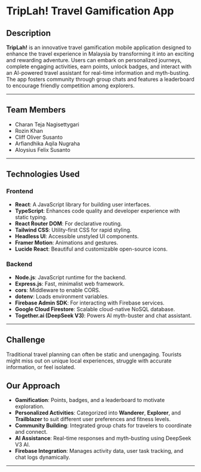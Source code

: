 # TripLah! Travel Gamification App

## Description

**TripLah!** is an innovative travel gamification mobile application designed to enhance the travel experience in Malaysia by transforming it into an exciting and rewarding adventure. Users can embark on personalized journeys, complete engaging activities, earn points, unlock badges, and interact with an AI-powered travel assistant for real-time information and myth-busting. The app fosters community through group chats and features a leaderboard to encourage friendly competition among explorers.

---

## Team Members

- Charan Teja Nagisettygari  
- Rozin Khan  
- Cliff Oliver Susanto  
- Arfiandhika Aqila Nugraha  
- Aloysius Felix Susanto  

---

## Technologies Used

### Frontend

- **React**: A JavaScript library for building user interfaces.
- **TypeScript**: Enhances code quality and developer experience with static typing.
- **React Router DOM**: For declarative routing.
- **Tailwind CSS**: Utility-first CSS for rapid styling.
- **Headless UI**: Accessible unstyled UI components.
- **Framer Motion**: Animations and gestures.
- **Lucide React**: Beautiful and customizable open-source icons.

### Backend

- **Node.js**: JavaScript runtime for the backend.
- **Express.js**: Fast, minimalist web framework.
- **cors**: Middleware to enable CORS.
- **dotenv**: Loads environment variables.
- **Firebase Admin SDK**: For interacting with Firebase services.
- **Google Cloud Firestore**: Scalable cloud-native NoSQL database.
- **Together.ai (DeepSeek V3)**: Powers AI myth-buster and chat assistant.

---

## Challenge

Traditional travel planning can often be static and unengaging. Tourists might miss out on unique local experiences, struggle with accurate information, or feel isolated.

## Our Approach

- **Gamification**: Points, badges, and a leaderboard to motivate exploration.
- **Personalized Activities**: Categorized into **Wanderer**, **Explorer**, and **Trailblazer** to suit different user preferences and fitness levels.
- **Community Building**: Integrated group chats for travelers to coordinate and connect.
- **AI Assistance**: Real-time responses and myth-busting using DeepSeek V3 AI.
- **Firebase Integration**: Manages activity data, user task tracking, and chat logs dynamically.

---
